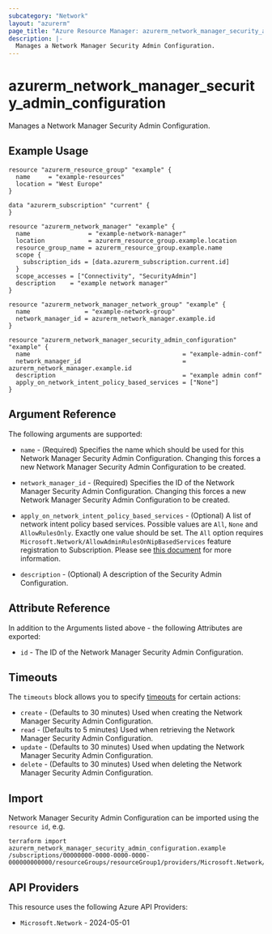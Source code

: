 ```yaml
---
subcategory: "Network"
layout: "azurerm"
page_title: "Azure Resource Manager: azurerm_network_manager_security_admin_configuration"
description: |-
  Manages a Network Manager Security Admin Configuration.
---
```


# azurerm_network_manager_security_admin_configuration

Manages a Network Manager Security Admin Configuration.

## Example Usage

```hcl
resource "azurerm_resource_group" "example" {
  name     = "example-resources"
  location = "West Europe"
}

data "azurerm_subscription" "current" {
}

resource "azurerm_network_manager" "example" {
  name                = "example-network-manager"
  location            = azurerm_resource_group.example.location
  resource_group_name = azurerm_resource_group.example.name
  scope {
    subscription_ids = [data.azurerm_subscription.current.id]
  }
  scope_accesses = ["Connectivity", "SecurityAdmin"]
  description    = "example network manager"
}

resource "azurerm_network_manager_network_group" "example" {
  name               = "example-network-group"
  network_manager_id = azurerm_network_manager.example.id
}

resource "azurerm_network_manager_security_admin_configuration" "example" {
  name                                          = "example-admin-conf"
  network_manager_id                            = azurerm_network_manager.example.id
  description                                   = "example admin conf"
  apply_on_network_intent_policy_based_services = ["None"]
}
```

## Argument Reference

The following arguments are supported:

* `name` - (Required) Specifies the name which should be used for this Network Manager Security Admin Configuration. Changing this forces a new Network Manager Security Admin Configuration to be created.

* `network_manager_id` - (Required) Specifies the ID of the Network Manager Security Admin Configuration. Changing this forces a new Network Manager Security Admin Configuration to be created.

* `apply_on_network_intent_policy_based_services` - (Optional) A list of network intent policy based services. Possible values are `All`, `None` and `AllowRulesOnly`. Exactly one value should be set. The `All` option requires `Microsoft.Network/AllowAdminRulesOnNipBasedServices` feature registration to Subscription. Please see [this document](https://learn.microsoft.com/en-us/azure/virtual-network-manager/concept-security-admins#network-intent-policies-and-security-admin-rules) for more information.

* `description` - (Optional) A description of the Security Admin Configuration.

## Attribute Reference

In addition to the Arguments listed above - the following Attributes are exported:

* `id` - The ID of the Network Manager Security Admin Configuration.

## Timeouts

The `timeouts` block allows you to specify [timeouts](https://developer.hashicorp.com/terraform/language/resources/configure#define-operation-timeouts) for certain actions:

* `create` - (Defaults to 30 minutes) Used when creating the Network Manager Security Admin Configuration.
* `read` - (Defaults to 5 minutes) Used when retrieving the Network Manager Security Admin Configuration.
* `update` - (Defaults to 30 minutes) Used when updating the Network Manager Security Admin Configuration.
* `delete` - (Defaults to 30 minutes) Used when deleting the Network Manager Security Admin Configuration.

## Import

Network Manager Security Admin Configuration can be imported using the `resource id`, e.g.

```shell
terraform import azurerm_network_manager_security_admin_configuration.example /subscriptions/00000000-0000-0000-0000-000000000000/resourceGroups/resourceGroup1/providers/Microsoft.Network/networkManagers/networkManager1/securityAdminConfigurations/configuration1
```

## API Providers
<!-- This section is generated, changes will be overwritten -->
This resource uses the following Azure API Providers:

* `Microsoft.Network` - 2024-05-01
